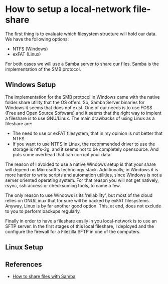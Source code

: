 # How to setup a local-network file-share
The first thing is to evaluate which filesystem structure will hold
our data.
We have the following options:

+ NTFS (Windows)
+ exFAT (Linux)

For both cases we will use a Samba server to share our files. Samba is
the implementation of the SMB protocol.

## Windows Setup
The implementation for the SMB protocol in Windows came with the native folder share
utility that the OS offers. So, Samba Server binaries for Windows it seems that does 
not exist.
One of our needs is to use FOSS (Free and Open Source Software) and it seems that 
the right way to implent a fileshare is to use GNU/Linux. The main drawbacks of 
using Linux as a fileshare are:

- The need to use or exFAT filesystem, that in my opinion is not better that NTFS.
- If you want to use NTFS in Linux, the recommended driver to use the storage is
  ntfs-3g, and it seems not to be completely opensource. And puts some overhead 
  that can corrupt your data.

The reason of I avoided to use a native Windows setup is that your share will
depend on Microsoft's technology stack. Additionally, in Windows it is more
harder to write scripts and automation utilities, since Windows is not a server
oriented operating system. For that reason you will not get natively, rsync, ssh
access or checksuming tools, to name a few.

The only reason to use Windows is its 'reliability', but most of the cloud relies 
on GNU/Linux that for sure will be backed by exFAT filesystems. Anyway, Linux is 
by far another good option. This, at end, does not exclude to you to perform backups
regularly.

Finally in order to have a fileshare easily in you local-network is to use an SFTP
server. In the first stages of this local fileshare, I deployed and the configure
the firewall for a Filezilla SFTP in one of the computers.

## Linux Setup


## References
- [How to share files with Samba](https://www.redhat.com/sysadmin/samba-file-sharing)

